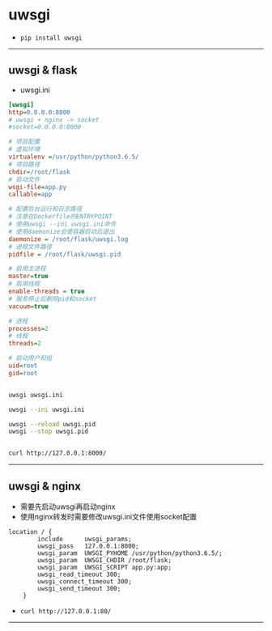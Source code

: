 # uwsgi

- `pip install uwsgi`
---

## uwsgi & flask

- uwsgi.ini
```ini
[uwsgi]
http=0.0.0.0:8000
# uwsgi + nginx -> socket
#socket=0.0.0.0:8000

# 项目配置
# 虚拟环境
virtualenv =/usr/python/python3.6.5/
# 项目路径
chdir=/root/flask
# 启动文件
wsgi-file=app.py
callable=app

# 配置后台运行和日志路径
# 注意在Dockerfile的ENTRYPOINT
# 使用uwsgi --ini uwsgi.ini命令
# 使用daemonize会使容器启动后退出
daemonize = /root/flask/uwsgi.log
# 进程文件路径
pidfile = /root/flask/uwsgi.pid

# 启用主进程
master=true
# 启用线程
enable-threads = true
# 服务停止后删除pid和socket
vacuum=true

# 进程
processes=2
# 线程
threads=2

# 启动用户和组
uid=root
gid=root
```

```sh

uwsgi uwsgi.ini

uwsgi --ini uwsgi.ini

uwsgi --reload uwsgi.pid
uwsgi --stop uwsgi.pid


curl http://127.0.0.1:8000/

```
---

## uwsgi & nginx

- 需要先启动uwsgi再启动nginx
- 使用nginx转发时需要修改uwsgi.ini文件使用socket配置

```nginx
location / {
        include      uwsgi_params;
        uwsgi_pass   127.0.0.1:8000;
        uwsgi_param  UWSGI_PYHOME /usr/python/python3.6.5/;
        uwsgi_param  UWSGI_CHDIR /root/flask;
        uwsgi_param  UWSGI_SCRIPT app.py:app;
        uwsgi_read_timeout 300;
        uwsgi_connect_timeout 300;
        uwsgi_send_timeout 300;
    }

```
- `curl http://127.0.0.1:80/`




---